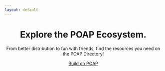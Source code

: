 ```yaml
---
layout: default
---
```



<!-- Header -->
<header class="">
  <div class="header-bg-fade-in"></div>
  <div class="header-bg-fade-out"></div>
  <div class="header-bg-fade-center"></div>
  <div class="container pb-md-3 pb-lg-5">
    <div class="px-4 py-5 my-5 text-center poap-purple-dark">
      <h1 class="display-4 fw-bold mt-5">Explore the POAP Ecosystem.</h1>
      <div class="row justify-content-center">
        <div class="col-12 col-sm-10 col-md-8 col-lg-7 col-xl-6">
          <p class="h4 fw-light mb-4">
            From better distribution to fun with friends, find the resources you need on the POAP Directory!
          </p>
          <a href="https://documentation.poap.tech/" class="btn btn-primary btn-lg px-4 m-1">Build on POAP</a>
        </div>
      </div>
    </div>
  </div>
</header>
